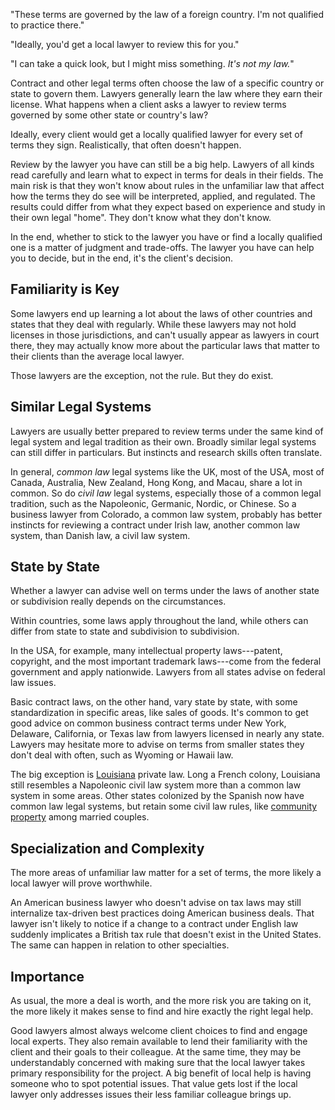 "These terms are governed by the law of a foreign country.  I'm not qualified to practice there."

"Ideally, you'd get a local lawyer to review this for you."

"I can take a quick look, but I might miss something.  _It's not my law._"

Contract and other legal terms often choose the law of a specific country or state to govern them.  Lawyers generally learn the law where they earn their license.  What happens when a client asks a lawyer to review terms governed by some other state or country's law?

Ideally, every client would get a locally qualified lawyer for every set of terms they sign.  Realistically, that often doesn't happen.

Review by the lawyer you have can still be a big help.  Lawyers of all kinds read carefully and learn what to expect in terms for deals in their fields.  The main risk is that they won't know about rules in the unfamiliar law that affect how the terms they do see will be interpreted, applied, and regulated.  The results could differ from what they expect based on experience and study in their own legal "home".  They don't know what they don't know.

In the end, whether to stick to the lawyer you have or find a locally qualified one is a matter of judgment and trade-offs.  The lawyer you have can help you to decide, but in the end, it's the client's decision.

<h2 id="familiarity">Familiarity is Key</h2>

Some lawyers end up learning a lot about the laws of other countries and states that they deal with regularly.  While these lawyers may not hold licenses in those jurisdictions, and can't usually appear as lawyers in court there, they may actually know more about the particular laws that matter to their clients than the average local lawyer.

Those lawyers are the exception, not the rule.  But they do exist.

<h2 id="similarity">Similar Legal Systems</h2>

Lawyers are usually better prepared to review terms under the same kind of legal system and legal tradition as their own.  Broadly similar legal systems can still differ in particulars.  But instincts and research skills often translate.

In general, <dfn>common law</dfn> legal systems like the UK, most of the USA, most of Canada, Australia, New Zealand, Hong Kong, and Macau, share a lot in common.  So do <dfn>civil law</dfn> legal systems, especially those of a common legal tradition, such as the Napoleonic, Germanic, Nordic, or Chinese.  So a business lawyer from Colorado, a common law system, probably has better instincts for reviewing a contract under Irish law, another common law system, than Danish law, a civil law system.

<h2 id="states">State by State</h3>

Whether a lawyer can advise well on terms under the laws of another state or subdivision really depends on the circumstances.

Within countries, some laws apply throughout the land, while others can differ from state to state and subdivision to subdivision.

In the USA, for example, many intellectual property laws---patent, copyright, and the most important trademark laws---come from the federal government and apply nationwide.  Lawyers from all states advise on federal law issues.

Basic contract laws, on the other hand, vary state by state, with some standardization in specific areas, like sales of goods.  It's common to get good advice on common business contract terms under New York, Delaware, California, or Texas law from lawyers licensed in nearly any state.  Lawyers may hesitate more to advise on terms from smaller states they don't deal with often, such as Wyoming or Hawaii law.

The big exception is [Louisiana](https://en.wikipedia.org/wiki/Law_of_Louisiana) private law.  Long a French colony, Louisiana still resembles a Napoleonic civil law system more than a common law system in some areas.  Other states colonized by the Spanish now have common law legal systems, but retain some civil law rules, like [community property](https://en.wikipedia.org/wiki/Community_property) among married couples.

<h2 id="specialization">Specialization and Complexity</h2>

The more areas of unfamiliar law matter for a set of terms, the more likely a local lawyer will prove worthwhile.

An American business lawyer who doesn't advise on tax laws may still internalize tax-driven best practices doing American business deals.  That lawyer isn't likely to notice if a change to a contract under English law suddenly implicates a British tax rule that doesn't exist in the United States.  The same can happen in relation to other specialties.

<h2 id="importance">Importance</h2>

As usual, the more a deal is worth, and the more risk you are taking on it, the more likely it makes sense to find and hire exactly the right legal help.

Good lawyers almost always welcome client choices to find and engage local experts.  They also remain available to lend their familiarity with the client and their goals to their colleague.  At the same time, they may be understandably concerned with making sure that the local lawyer takes primary responsibility for the project.  A big benefit of local help is having someone who to spot potential issues.  That value gets lost if the local lawyer only addresses issues their less familiar colleague brings up.
